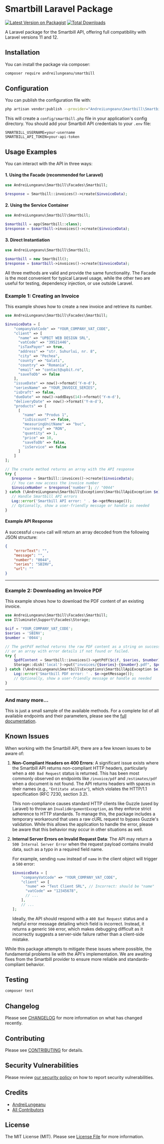 # Smartbill Laravel Package

[![Latest Version on Packagist](https://img.shields.io/packagist/v/andreilungeanu/smartbill.svg?style=flat-square)](https://packagist.org/packages/andreilungeanu/smartbill)
[![Total Downloads](https://img.shields.io/packagist/dt/andreilungeanu/smartbill.svg?style=flat-square)](https://packagist.org/packages/andreilungeanu/smartbill)

A Laravel package for the Smartbill API, offering full compatibility with Laravel versions 11 and 12.

## Installation

You can install the package via composer:

```bash
composer require andreilungeanu/smartbill
```

## Configuration

You can publish the configuration file with:

```bash
php artisan vendor:publish --provider="AndreiLungeanu\Smartbill\SmartbillServiceProvider"
```

This will create a `config/smartbill.php` file in your application's config directory. You should add your Smartbill API credentials to your `.env` file:

```
SMARTBILL_USERNAME=your-username
SMARTBILL_API_TOKEN=your-api-token
```

## Usage Examples

You can interact with the API in three ways:

#### 1. Using the Facade (recommended for Laravel)
```php
use AndreiLungeanu\Smartbill\Facades\Smartbill;

$response = Smartbill::invoices()->create($invoiceData);
```

#### 2. Using the Service Container
```php
use AndreiLungeanu\Smartbill\Smartbill;

$smartbill = app(Smartbill::class);
$response = $smartbill->invoices()->create($invoiceData);
```

#### 3. Direct Instantiation
```php
use AndreiLungeanu\Smartbill\Smartbill;

$smartbill = new Smartbill();
$response = $smartbill->invoices()->create($invoiceData);
```

All three methods are valid and provide the same functionality. The Facade is the most convenient for typical Laravel usage, while the other two are useful for testing, dependency injection, or use outside Laravel.

### Example 1: Creating an Invoice

This example shows how to create a new invoice and retrieve its number.

```php
use AndreiLungeanu\Smartbill\Facades\Smartbill;

$invoiceData = [
    "companyVatCode" => "YOUR_COMPANY_VAT_CODE",
    "client" => [
      "name" => "UPBIT WEB DESIGN SRL",
      "vatCode" => "39521446",
      "isTaxPayer" => true,
      "address" => "str. Suhurlui, nr. 8",
      "city" => "Pechea",
      "county" => "Galati",
      "country" => "Romania",
      "email" => "contact@upbit.ro",
      "saveToDb" => false
    ],
    "issueDate" => now()->format('Y-m-d'),
    "seriesName" => "YOUR_INVOICE_SERIES",
    "isDraft" => false,
    "dueDate" => now()->addDays(14)->format('Y-m-d'),
    "deliveryDate" => now()->format('Y-m-d'),
    "products" => [
      [
        "name" => "Produs 1",
        "isDiscount" => false,
        "measuringUnitName" => "buc",
        "currency" => "RON",
        "quantity" => 1,
        "price" => 10,
        "saveToDb" => false,
        "isService" => false
      ]
    ]
];

// The create method returns an array with the API response
try {
   $response = Smartbill::invoices()->create($invoiceData);
   // You can now access the invoice number
   $invoiceNumber = $response['number']; // "0044"
} catch (\AndreiLungeanu\Smartbill\Exceptions\SmartbillApiException $e) {
   // Handle Smartbill API errors
   Log::error('Smartbill API error: ' . $e->getMessage());
   // Optionally, show a user-friendly message or handle as needed
}
```

#### Example API Response

A successful `create` call will return an array decoded from the following JSON structure:

```json
{
    "errorText": "",
    "message": "",
    "number": "0044",
    "series": "SBINV",
    "url": ""
}
```

---

### Example 2: Downloading an Invoice PDF

This example shows how to download the PDF content of an existing invoice.

```php
use AndreiLungeanu\Smartbill\Facades\Smartbill;
use Illuminate\Support\Facades\Storage;

$cif = 'YOUR_COMPANY_VAT_CODE';
$series = 'SBINV';
$number = '0044';

// The getPdf method returns the raw PDF content as a string on success,
// or an array with error details if not found or failed.
try {
    $pdfContent = Smartbill::invoices()->getPdf($cif, $series, $number);
    Storage::disk('local')->put("invoices/{$series}-{$number}.pdf", $pdfContent);
} catch (\AndreiLungeanu\Smartbill\Exceptions\SmartbillApiException $e) {
    Log::error('Smartbill PDF error: ' . $e->getMessage());
    // Optionally, show a user-friendly message or handle as needed
}
```

---

### And many more...

This is just a small sample of the available methods. For a complete list of all available endpoints and their parameters, please see the [full documentation](DOCUMENTATION.md).

## Known Issues

When working with the Smartbill API, there are a few known issues to be aware of:

1.  **Non-Compliant Headers on 400 Errors**:
    A significant issue exists where the Smartbill API returns non-compliant HTTP headers, particularly when a `400 Bad Request` status is returned. This has been most commonly observed on endpoints like `/invoice/pdf` and `/estimates/pdf` when a document is not found. The API returns headers with spaces in their names (e.g., `"Entitate atasata"`), which violates the HTTP/1.1 specification (RFC 7230, section 3.2).

    This non-compliance causes standard HTTP clients like Guzzle (used by Laravel) to throw an `InvalidArgumentException`, as they enforce strict adherence to HTTP standards. To manage this, the package includes a temporary workaround that uses a raw cURL request to bypass Guzzle's validation. While this allows the application to handle the error, please be aware that this behavior may occur in other situations as well.

2.  **Internal Server Errors on Invalid Request Data**:
    The API may return a `500 Internal Server Error` when the request payload contains invalid data, such as a typo in a required field name.

    For example, sending `nume` instead of `name` in the client object will trigger a `500` error:
    ```php
    $invoiceData = [
        "companyVatCode" => "YOUR_COMPANY_VAT_CODE",
        "client" => [
          "nume" => "Test Client SRL", // Incorrect: should be "name"
          "vatCode" => "12345678",
          // ...
        ],
        // ...
    ];
    ```

    Ideally, the API should respond with a `400 Bad Request` status and a helpful error message detailing which field is incorrect. Instead, it returns a generic `500` error, which makes debugging difficult as it incorrectly suggests a server-side failure rather than a client-side mistake.

While this package attempts to mitigate these issues where possible, the fundamental problems lie with the API's implementation. We are awaiting fixes from the Smartbill provider to ensure more reliable and standards-compliant behavior.
## Testing

```bash
composer test
```

## Changelog

Please see [CHANGELOG](CHANGELOG.md) for more information on what has changed recently.

## Contributing

Please see [CONTRIBUTING](.github/CONTRIBUTING.md) for details.

## Security Vulnerabilities

Please review [our security policy](../../security/policy) on how to report security vulnerabilities.

## Credits

- [AndreiLungeanu](https://github.com/andreilungeanu)
- [All Contributors](../../contributors)

## License

The MIT License (MIT). Please see [License File](LICENSE.md) for more information.

